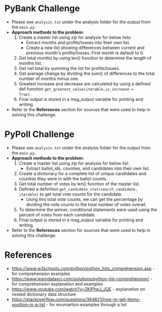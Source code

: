 # PyBank Challenge
- Please see <code>analysis.txt</code> under the analysis folder for the output from the <code>main.py</code>.
- <b>Approach methods to the problem:</b>
    1) Create a master list using zip for analysis for below lists:
        - Extract months and profits/losses into their own list.
        - Create a new list showing differences between current and previous month's profits/losses. First month is default to 0.
    2) Get total months by using len() function to determine the length of months list.
    3) Get net total by summing the list for profits/losses.
    4) Get average change by dividing the sum() of differences to the total number of months minus one.
    5) Greatest increase and decrease are calculated by using a defined def function <code>get_greatest_value(iterable,is_increase = True)</code>.
    6) Final output is stored in a msg_output variable for printing and writing.
- Refer to the <b>References</b> section for sources that were used to help in solving this challenge.

# PyPoll Challenge
- Please see <code>analysis.txt</code> under the analysis folder for the output from the <code>main.py</code>.
- <b>Approach methods to the problem:</b>
    1) Create a master list using zip for analysis for below list:
        - Extract ballot_ids, counties, and candidates into their own list.
    2) Create a dictionary for a complete list of unique candidates and counties they were in with the ballot counts.
    3) Get total number of votes by len() function of the master list.
    4) Defined a definition <code>get_candidate_stat(search_candidate, iterable)</code> to get total vote counts for the candidate.
        - Using this total vote counts, we can get the percentage by dividing the vote counts to the total number of votes overall.
    5) To determine the winner, conditional statements were used using the percent of votes from each candidate.
    6) Final output is stored in a msg_output variable for printing and writing.
- Refer to the <b>References</b> section for sources that were used to help in solving this challenge.
# References
- https://www.w3schools.com/python/python_lists_comprehension.asp - for comprehension examples
- https://www.learndatasci.com/solutions/python-list-comprehension/ - for comprehension explanation and examples
- https://www.youtube.com/watch?v=2KiPhpJ_JQE - explanation on nested dictionary data structure
- https://stackoverflow.com/questions/364621/how-to-get-items-position-in-a-list - for enumartion examples through a list